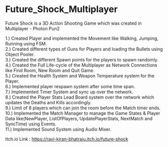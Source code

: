 # Future_Shock_Multiplayer
Future Shock is a 3D Action Shooting Game which was created in Multiplayer - Photon Pun2

1.) Created Player and implemented the Movement like Walking, Jumping, Running using FSM.  
2.) Created different types of Guns for Players and loading the Bullets using Object Pooler.  
3.) Created the different Spawn points for the players to spawn randomly.  
4.) Created the Full Life-cycle of the Multiplayer as Network Connections like Find Room, New Room and Quit Game.  
5.) Created the Health System and Weapon Temperature system for the Player.  
6.) Implemented player respawn system after some time span.  
7.) Implemented Timer System and sync up over the network.  
8.) Created the Player Stats Lead Board system over the network which updates the Deaths and Kills accordingly.  
9.) Limit of 8 players which can join the room before the Match timer ends.  
10.) Implemented the Match Manager to manage the Game States & Player Data like(NewPlayer, ListOfPlayers, UpdatePlayerStats, NextMatch and SyncTime) using Events.  
11.) Implemented Sound System using Audio Mixer.  

Itch.io Link : https://ravi-kiran-bhatraju.itch.io/future-shock
